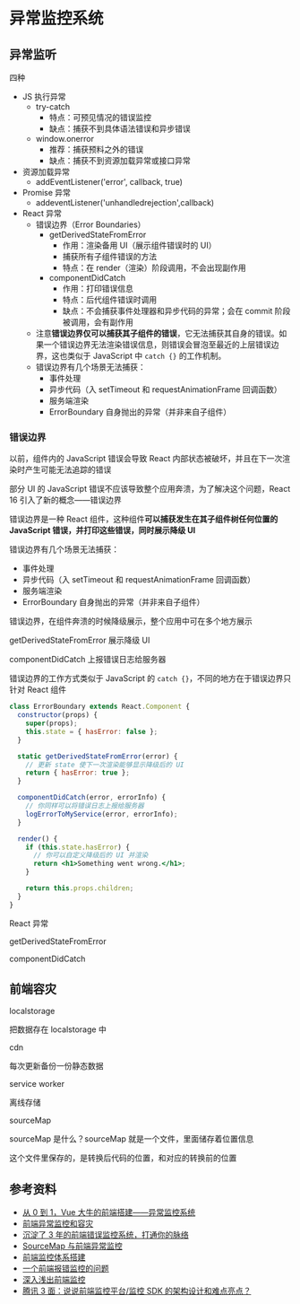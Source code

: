 # 异常监控系统

## 异常监听

四种

- JS 执行异常
  - try-catch
    - 特点：可预见情况的错误监控
    - 缺点：捕获不到具体语法错误和异步错误
  - window.onerror
    - 推荐：捕获预料之外的错误
    - 缺点：捕获不到资源加载异常或接口异常
- 资源加载异常
  - addEventListener('error', callback, true)
- Promise 异常
  - addeventListener('unhandledrejection',callback)
- React 异常
  - 错误边界（Error Boundaries）
    - getDerivedStateFromError
      - 作用：渲染备用 UI（展示组件错误时的 UI）
      - 捕获所有子组件错误的方法
      - 特点：在 render（渲染）阶段调用，不会出现副作用
    - componentDidCatch
      - 作用：打印错误信息
      - 特点：后代组件错误时调用
      - 缺点：不会捕获事件处理器和异步代码的异常；会在 commit 阶段被调用，会有副作用
  - 注意**错误边界仅可以捕获其子组件的错误**，它无法捕获其自身的错误。如果一个错误边界无法渲染错误信息，则错误会冒泡至最近的上层错误边界，这也类似于 JavaScript 中 `catch {}` 的工作机制。
  - 错误边界有几个场景无法捕获：
    - 事件处理
    - 异步代码（入 setTimeout 和 requestAnimationFrame 回调函数）
    - 服务端渲染
    - ErrorBoundary 自身抛出的异常（并非来自子组件）

### 错误边界

以前，组件内的 JavaScript 错误会导致 React 内部状态被破坏，并且在下一次渲染时产生可能无法追踪的错误

部分 UI 的 JavaScript 错误不应该导致整个应用奔溃，为了解决这个问题，React 16 引入了新的概念——错误边界

错误边界是一种 React 组件，这种组件**可以捕获发生在其子组件树任何位置的 JavaScript 错误，并打印这些错误，同时展示降级 UI**

错误边界有几个场景无法捕获：

- 事件处理
- 异步代码（入 setTimeout 和 requestAnimationFrame 回调函数）
- 服务端渲染
- ErrorBoundary 自身抛出的异常（并非来自子组件）

错误边界，在组件奔溃的时候降级展示，整个应用中可在多个地方展示

getDerivedStateFromError 展示降级 UI

componentDidCatch 上报错误日志给服务器

错误边界的工作方式类似于 JavaScript 的 `catch {}`，不同的地方在于错误边界只针对 React 组件

```jsx
class ErrorBoundary extends React.Component {
  constructor(props) {
    super(props);
    this.state = { hasError: false };
  }

  static getDerivedStateFromError(error) {
    // 更新 state 使下一次渲染能够显示降级后的 UI
    return { hasError: true };
  }

  componentDidCatch(error, errorInfo) {
    // 你同样可以将错误日志上报给服务器
    logErrorToMyService(error, errorInfo);
  }

  render() {
    if (this.state.hasError) {
      // 你可以自定义降级后的 UI 并渲染
      return <h1>Something went wrong.</h1>;
    }

    return this.props.children;
  }
}
```

React 异常

getDerivedStateFromError

componentDidCatch

## 前端容灾

localstorage

把数据存在 localstorage 中

cdn

每次更新备份一份静态数据

service worker

离线存储

sourceMap

sourceMap 是什么？sourceMap 就是一个文件，里面储存着位置信息

这个文件里保存的，是转换后代码的位置，和对应的转换前的位置

## 参考资料

- [从 0 到 1，Vue 大牛的前端搭建——异常监控系统](https://mp.weixin.qq.com/s?__biz=MzUzMjA3MTI2NQ==&mid=2247485042&idx=1&sn=f957ad6e31a4f6ffddaba91e1036da38&scene=21)
- [前端异常监控和容灾](https://mp.weixin.qq.com/s/d-P8s51U6IfJ-VrRkGygLA)
- [沉淀了 3 年的前端错误监控系统，打通你的脉络](https://mp.weixin.qq.com/s/PQL6_FXzAM3eeQF2a9OsAg)
- [SourceMap 与前端异常监控](https://mp.weixin.qq.com/s?__biz=MzkxNDIzNTg4MA==&mid=2247484211&idx=1&sn=1fe17b3d2f8d74267bb20c61fcf8204d&scene=21#wechat_redirect)
- [前端监控体系搭建](https://juejin.cn/post/7078512301665419295)
- [一个前端报错监控的问题](https://www.v2ex.com/t/800277)
- [深入浅出前端监控](https://mp.weixin.qq.com/s/lwsfTGMasiITT3khmrsfqA)
- [腾讯 3 面：说说前端监控平台/监控 SDK 的架构设计和难点亮点？](https://mp.weixin.qq.com/s/2d-LZIzZKQkQuRwD4ABq6A)
